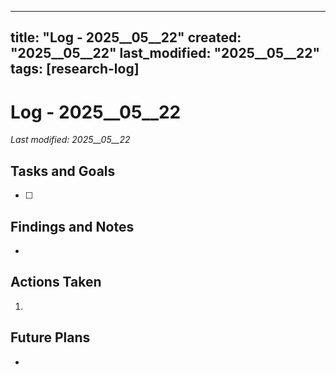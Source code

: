 
---
title: "Log - 2025__05__22"
created: "2025__05__22"
last_modified: "2025__05__22"
tags: [research-log]
---

# Log - 2025__05__22  
_Last modified: 2025__05__22_

## Tasks and Goals
- [ ] 

## Findings and Notes
- 

## Actions Taken
1. 

## Future Plans
- 
